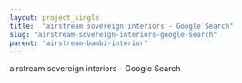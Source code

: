 ```yaml
---
layout: project_single
title:  "airstream sovereign interiors - Google Search"
slug: "airstream-sovereign-interiors-google-search"
parent: "airstream-bambi-interior"
---
```

airstream sovereign interiors - Google Search
